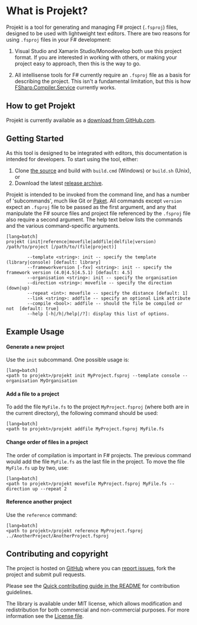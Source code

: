 # What is Projekt?

Projekt is a tool for generating and managing F# project (`.fsproj`)
files, designed to be used with lightweight text editors. There are
two reasons for using `.fsproj` files in your F# development:

1. Visual Studio and Xamarin Studio/Monodevelop both use this project
   format. If you are interested in working with others, or making
   your project easy to approach, then this is the way to go.

2. All intellisense tools for F# currently require an `.fsproj` file
   as a basis for describing the project. This isn't a fundamental
   limitation, but this is how
   [FSharp.Compiler.Service](http://github.com/fsharp/FSharp.Compiler.Service)
   currently works.

## How to get Projekt

Projekt is currently available as a [download from GitHub.com][download].

## Getting Started

As this tool is designed to be integrated with editors, this
documentation is intended for developers. To start using the tool,
either:

1. Clone [the source][gh] and build with `build.cmd` (Windows) or
`build.sh` (Unix), or
2. Download the latest [release archive][download].

Projekt is intended to be invoked from the command line, and has a
number of 'subcommands', much like Git or
[Paket](https://github.com/fsprojects/Paket). All commands except
`version` expect an `.fsproj` file to be passed as the first argument,
and any that manipulate the F# source files and project file
referenced by the `.fsproj` file also require a second argument. The
help text below lists the commands and the various command-specific
arguments.

    [lang=batch]
    projekt (init|reference|movefile|addfile|delfile|version) /path/to/project [/path/to/(file|project)]

            --template <string>: init -- specify the template (library|console) [default: library]
            --frameworkversion [-fxv] <string>: init -- specify the framework version (4.0|4.5|4.5.1) [default: 4.5]
            --organisation <string>: init -- specify the organisation
            --direction <string>: movefile -- specify the direction (down|up)
            --repeat <int>: movefile -- specify the distance [default: 1]
            --link <string>: addfile -- specify an optional Link attribute
            --compile <bool>: addfile -- should the file be compiled or not  [default: true]
            --help [-h|/h|/help|/?]: display this list of options.

## Example Usage

#### Generate a new project

Use the `init` subcommand. One possible usage is:

    [lang=batch]
    <path to projekt>/projekt init MyProject.fsproj --template console --organisation MyOrganisation

#### Add a file to a project

To add the file `MyFile.fs` to the project `MyProject.fsproj` (where
both are in the current directory), the following command should be
used:

    [lang=batch]
    <path to projekt>/projekt addfile MyProject.fsproj MyFile.fs

#### Change order of files in a project

The order of compilation is important in F# projects. The previous
command would add the file `MyFile.fs` as the last file in the
project. To move the file `MyFile.fs` up by two, use:

    [lang=batch]
    <path to projekt>/projekt movefile MyProject.fsproj MyFile.fs --direction up --repeat 2

#### Reference another project

Use the `reference` command:

    [lang=batch]
    <path to projekt>/projekt reference MyProject.fsproj ../AnotherProject/AnotherProject.fsproj 

## Contributing and copyright

The project is hosted on [GitHub][gh] where you can [report issues][issues], fork the project and submit pull requests.

Please see the [Quick contributing guide in the README][readme] for contribution guidelines.

The library is available under MIT license, which allows modification and redistribution for both commercial and non-commercial purposes.
For more information see the [License file][license].

  [content]: https://github.com/fsprojects/Projekt/tree/master/docs/content
  [gh]: https://github.com/fsprojects/Projekt
  [issues]: https://github.com/fsprojects/Projekt/issues
  [readme]: https://github.com/fsprojects/Projekt/blob/master/README.md
  [license]: http://fsprojects.github.io/Projekt/license.html
  [download]: https://github.com/fsprojects/Projekt/releases/latest
